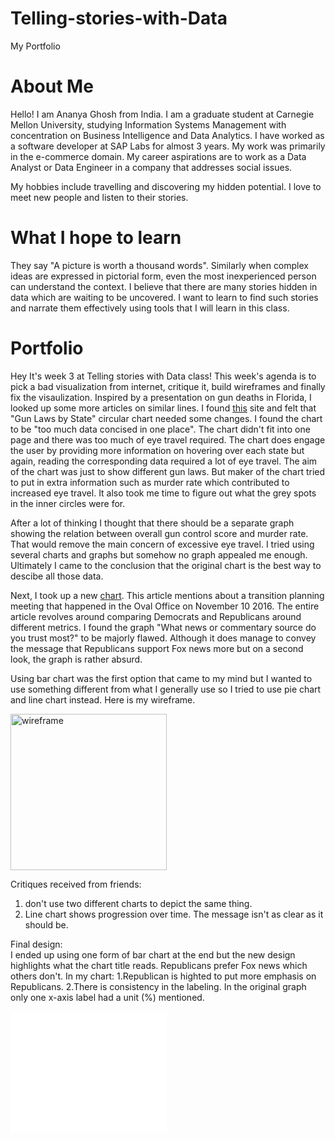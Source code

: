 # Telling-stories-with-Data
My Portfolio

# About Me
Hello! I am Ananya Ghosh from India. I am a graduate student at Carnegie Mellon University, studying Information Systems Management with concentration on Business Intelligence and Data Analytics. I have worked as a software developer at SAP Labs for almost 3 years. My work was primarily in the e-commerce domain. My career aspirations are to work as a Data Analyst or Data Engineer in a company that addresses social issues. 

My hobbies include travelling and discovering my hidden potential. I love to meet new people and listen to their stories.

# What I hope to learn
They say "A picture is worth a thousand words". Similarly when complex ideas are expressed in pictorial form, even the most inexperienced person can understand the context. I believe that there are many stories hidden in data which are waiting to be uncovered. I want to learn to find such stories and narrate them effectively using tools that I will learn in this class. 

# Portfolio
Hey
It's week 3 at Telling stories with Data class! This week's agenda is to pick a bad visualization from internet, critique it, build wireframes and finally fix the visaulization.
Inspired by a presentation on gun deaths in Florida, I looked up some more articles on similar lines. I found [this](https://www.theglobeandmail.com/news/world/gun-control-in-america-a-state-by-state-breakdown/article6465107/)
site and felt that "Gun Laws by State" circular chart needed some changes. 
I found the chart to be "too much data concised in one place". The chart didn't fit into one page and there was too much of eye travel required. The chart does engage the user by providing more information on hovering over each state but again, reading the corresponding data required a lot of eye travel.
The aim of the chart was just to show different gun laws. But maker of the chart tried to put in extra information such as murder rate which contributed to increased eye travel.
It also took me time to figure out what the grey spots in the inner circles were for.

After a lot of thinking I thought that there should be a separate graph showing the relation between overall gun control score and murder rate. That would remove the main concern of excessive eye travel.
I tried using several charts and graphs but somehow no graph appealed me enough. Ultimately I came to the conclusion that the original chart is the best way to descibe all those data.

Next, I took up a new [chart](https://www.personalitycafe.com/member-polls/1150770-do-you-have-friends-opposing-political-party-ideology.html). This article mentions about a transition planning meeting that happened in the Oval Office on November 10 2016. The entire article revolves around comparing Democrats and Republicans around different metrics. I found the graph "What news or commentary source do you trust most?" to be majorly flawed. Although it does manage to convey the message that Republicans support Fox news more but on a second look, the graph is rather absurd.

Using bar chart was the first option that came to my mind but I wanted to use something different from what I generally use so I tried to use pie chart and line chart instead. Here is my wireframe.

[<img src="https://ananya-ghosh.github.io/Telling-stories-with-Data/images/wireframe.jpg"  alt="wireframe" width="250px">](wireframe)


Critiques received from friends:
1. don't use two different charts to depict the same thing. 
2. Line chart shows progression over time. The message isn't as clear as it should be.

Final design:  
I ended up using one form of bar chart at the end but the new design highlights what the chart title reads. Republicans prefer Fox news which others don't.
In my chart:
1.Republican is highted to put more emphasis on Republicans. 
2.There is consistency in the labeling. In the original graph only one x-axis label had a unit (%) mentioned. 
  

<iframe title="Fox News Favored by Republicans " aria-label="Stacked Bars" id="datawrapper-chart-Uyvgn" src="//datawrapper.dwcdn.net/Uyvgn/1/" scrolling="no" frameborder="0" style="width: 250px; min-width: 25% !important; border: none;" height="195"></iframe><script type="text/javascript">!function(){"use strict";window.addEventListener("message",function(a){if(void 0!==a.data["datawrapper-height"])for(var e in a.data["datawrapper-height"]){var t=document.getElementById("datawrapper-chart-"+e)||document.querySelector("iframe[src*='"+e+"']");t&&(t.style.height=a.data["datawrapper-height"][e]+"px")}})}();</script>
